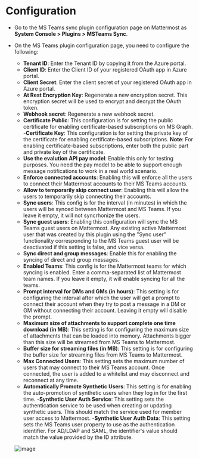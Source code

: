 # Configuration

- Go to the MS Teams sync plugin configuration page on Mattermost as **System Console > Plugins > MSTeams Sync**.
- On the MS Teams plugin configuration page, you need to configure the following:
    - **Tenant ID**: Enter the Tenant ID by copying it from the Azure portal.
    - **Client ID**: Enter the Client ID of your registered OAuth app in Azure portal.
    - **Client Secret**: Enter the client secret of your registered OAuth app in Azure portal.
    - **At Rest Encryption Key**: Regenerate a new encryption secret. This encryption secret will be used to encrypt and decrypt the OAuth token.
    - **Webhook secret**: Regenerate a new webhook secret.
    - **Certificate Public**: This configuration is for setting the public certificate for enabling certificate-based subscriptions on MS Graph.  
    -**Certificate Key**: This configuration is for setting the private key of the certificate for enabling certificate-based subscriptions. **Note**: For enabling certificate-based subscriptions, enter both the public part and private key of the certificate.
    - **Use the evalution API pay model**: Enable this only for testing purposes. You need the pay model to be able to support enough message notifications to work in a real world scenario.
    - **Enforce connected accounts**: Enabling this will enforce all the users to connect their Mattermost accounts to their MS Teams accounts.
    - **Allow to temporarily skip connect user**: Enabling this will allow the users to temporarily skip connecting their accounts.
    - **Sync users**: This config is for the interval (in minutes) in which the users will be synced between Mattermost and MS Teams. If you leave it empty, it will not syncrhonize the users.
    - **Sync guest users**: Enabling this configuration will sync the MS Teams guest users on Mattermost. Any existing active Mattermost user that was created by this plugin using the "Sync user" functionality corresponding to the MS Teams guest user will be deactivated if this setting is false, and vice versa.
    - **Sync direct and group messages**: Enable this for enabling the syncing of direct and group messages.
    - **Enabled Teams**: This config is for the Mattermost teams for which syncing is enabled. Enter a comma-separated list of Mattermost team names. If you leave it empty, it will enable syncing for all the teams.
    - **Prompt interval for DMs and GMs (in hours)**: This setting is for configuring the interval after which the user will get a prompt to connect their account when they try to post a message in a DM or GM without connecting their account. Leaving it empty will disable the prompt.
    - **Maximum size of attachments to support complete one time download (in MB)**: This setting is for configuring the maximum size of attachments that can be loaded into memory. Attachments bigger than this size will be streamed from MS Teams to Mattermost.
    - **Buffer size for streaming files (in MB)**: This setting is for configuring the buffer size for streaming files from MS Teams to Mattermost.
    - **Max Connected Users**: This setting sets the maximum number of users that may connect to their MS Teams account. Once connected, the user is added to a whitelist and may disconnect and reconnect at any time.
    - **Automatically Promote Synthetic Users**: This setting is for enabling the auto-promotion of synthetic users when they log in for the first time.
    -**Synthetic User Auth Service**: This setting sets the authentication service to be used when creating or updating synthetic users. This should match the service used for member user access to Mattermost.
    -**Synthetic User Auth Data**: This setting sets the MS Teams user property to use as the authentication identifier. For AD/LDAP and SAML, the identifier's value should match the value provided by the ID attribute.

    ![image](https://github.com/mattermost/mattermost-plugin-msteams-sync/assets/100013900/9f0f4f29-f9a2-433b-b90c-444e292ca221)

